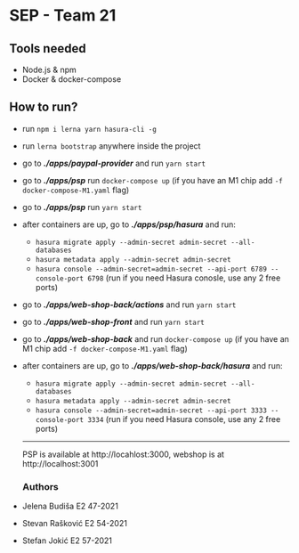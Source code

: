 # SEP - Team 21
## Tools needed
- Node.js & npm
- Docker & docker-compose
## How to run?

- run `npm i lerna yarn hasura-cli -g`
- run `lerna bootstrap` anywhere inside the project
- go to ***./apps/paypal-provider*** and run `yarn start`
- go to ***./apps/psp*** run `docker-compose up` (if you have an M1 chip add `-f docker-compose-M1.yaml` flag)
- go to ***./apps/psp*** run `yarn start` 
- after containers are up, go to ***./apps/psp/hasura*** and run:
    - `hasura migrate apply --admin-secret admin-secret --all-databases`
    - `hasura metadata apply --admin-secret admin-secret`
    - `hasura console --admin-secret=admin-secret --api-port 6789 --console-port 6798` (run if you need Hasura conosle, use any 2 free ports)
- go to ***./apps/web-shop-back/actions*** and run `yarn start`
- go to ***./apps/web-shop-front*** and run `yarn start`
- go to ***./apps/web-shop-back*** and run `docker-compose up` (if you have an M1 chip add `-f docker-compose-M1.yaml` flag) 
- after containers are up, go to ***./apps/web-shop-back/hasura*** and run:
    - `hasura migrate apply --admin-secret admin-secret --all-databases`
    - `hasura metadata apply --admin-secret admin-secret`
    - `hasura console --admin-secret=admin-secret --api-port 3333 --console-port 3334` (run if you need Hasura console, use any 2 free ports)
    ---
  PSP is available at http://locahlost:3000, webshop is at http://localhost:3001

  ### Authors
- Jelena Budiša E2 47-2021
- Stevan Rašković E2 54-2021
- Stefan Jokić E2 57-2021
 